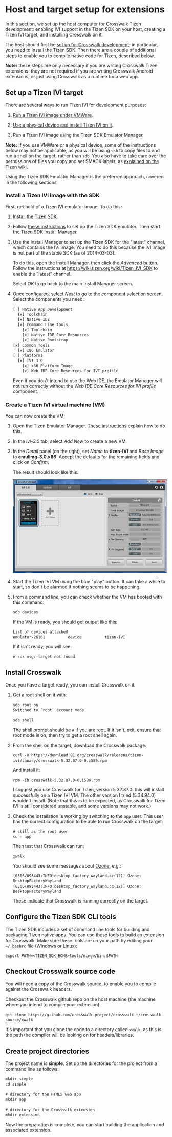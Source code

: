 # Host and target setup for extensions

In this section, we set up the host computer for Crosswalk Tizen development: enabling IVI support in the Tizen SDK on your host, creating a Tizen IVI target, and installing Crosswalk on it.

The host should first be [set up for Crosswalk development](#documentation/getting_started/host_setup); in particular, you need to install the Tizen SDK. Then there are a couple of additional steps to enable you to compile native code for Tizen, described below.

**Note:** these steps are only necessary if you are writing Crosswalk Tizen extensions: they are not required if you are writing Crosswalk Android extensions, or just using Crosswalk as a runtime for a web app.

## Set up a Tizen IVI target

There are several ways to run Tizen IVI for development purposes:

1.  [Run a Tizen IVI image under VMWare](https://wiki.tizen.org/wiki/IVI/IVI_3.0_VMware).

2.  [Use a physical device and install Tizen IVI on it](https://wiki.tizen.org/wiki/IVI/IVI_Platforms).

3.  Run a Tizen IVI image using the Tizen SDK Emulator Manager.

**Note:** If you use VMWare or a physical device, some of the instructions below may not be applicable, as you will be using `ssh` to copy files to and run a shell on the target, rather than `sdb`. You also have to take care over the permissions of files you copy and set SMACK labels, as [explained on the Tizen wiki](https://wiki.tizen.org/wiki/IVI/MediaPlayer#Copying_media_to_your_device_.2F_SMACK).

Using the Tizen SDK Emulator Manager is the preferred approach, covered in the following sections.

### Install a Tizen IVI image with the SDK

First, get hold of a Tizen IVI emulator image. To do this:

1.  [Install the Tizen SDK](#documentation/getting_started/host_setup/Optional:-installing-tools-for-Tizen-targets).

2.  Follow [these instructions](#documentation/getting_started/tizen_target_setup/Tizen-emulator) to set up the Tizen SDK emulator. Then start the Tizen SDK Install Manager.

3.  Use the Install Manager to set up the Tizen SDK for the "latest" channel, which contains the IVI image. You need to do this because the IVI image is not part of the stable SDK (as of 2014-03-03).

    To do this, open the Install Manager, then click the *Advanced* button. Follow the instructions at https://wiki.tizen.org/wiki/Tizen_IVI_SDK to enable the "latest" channel.

    Select *OK* to go back to the main Install Manager screen.

4.  Once configured, select *Next* to go to the component selection screen. Select the components you need:

        [ ] Native App Development
          [x] Toolchain
          [x] Native IDE
          [x] Command Line tools
            [x] Toolchain
            [x] Native IDE Core Resources
            [x] Native Rootstrap
        [x] Common Tools
          [x] x86 Emulator
        [ ] Platforms
          [x] IVI 3.0
            [x] x86 Platform Image
            [x] Web IDE Core Resources for IVI profile

    Even if you don't intend to use the Web IDE, the Emulator Manager will not run correctly without the *Web IDE Core Resources for IVI profile* component.

### Create a Tizen IVI virtual machine (VM)

You can now create the VM:

1.  Open the Tizen Emulator Manager. [These instructions](#documentation/getting_started/tizen_target_setup/Tizen-emulator) explain how to do this.

2.  In the *ivi-3.0* tab, select *Add New* to create a new VM.

3.  In the *Detail* panel (on the right), set *Name* to **tizen-IVI** and *Base Image* to **emulimg-3.0.x86**. Accept the defaults for the remaining fields and click on *Confirm*.

    The result should look like this:

    ![Tizen emulator manager for Tizen IVI](assets/tizen-emulator-manager-tizen-ivi.png)

4.  Start the Tizen IVI VM using the blue "play" button. It can take a while to start, so don't be alarmed if nothing seems to be happening.

5.  From a command line, you can check whether the VM has booted with this command:

        sdb devices

    If the VM is ready, you should get output like this:

        List of devices attached
        emulator-26101          device          tizen-IVI

    If it isn't ready, you will see:

        error msg: target not found

## Install Crosswalk

Once you have a target ready, you can install Crosswalk on it:

1.  Get a root shell on it with:

        sdb root on
        Switched to `root` account mode

        sdb shell

    The shell prompt should be `#` if you are root. If it isn't, exit, ensure that root mode is on, then try to get a root shell again.

2.  From the shell on the target, download the Crosswalk package:

        curl -O https://download.01.org/crosswalk/releases/tizen-ivi/canary/crosswalk-5.32.87.0-0.i586.rpm

    And install it:

        rpm -ih crosswalk-5.32.87.0-0.i586.rpm

    I suggest you use Crosswalk for Tizen, version 5.32.87.0: this will install successfully on a Tizen IVI VM. The other version I tried (5.34.94.0) wouldn't install. (Note that this is to be expected, as Crosswalk for Tizen IVI is still considered unstable, and some versions may not work.)

3.  Check the installation is working by switching to the `app` user. This user has the correct configuration to be able to run Crosswalk on the target:

        # still as the root user
        su - app

    Then test that Crosswalk can run:

        xwalk

    You should see some messages about [Ozone](https://github.com/01org/ozone-wayland), e.g.:

        [0306/093443:INFO:desktop_factory_wayland.cc(12)] Ozone: DesktopFactoryWayland
        [0306/093443:INFO:desktop_factory_wayland.cc(12)] Ozone: DesktopFactoryWayland

    These indicate that Crosswalk is running correctly on the target.

## Configure the Tizen SDK CLI tools

The Tizen SDK includes a set of command line tools for building and packaging Tizen native apps. You can use these tools to build an extension for Crosswalk. Make sure these tools are on your path by editing your `~/.bashrc` file (Windows or Linux):

    export PATH=<TIZEN_SDK_HOME>tools/mingw/bin:$PATH

## Checkout Crosswalk source code

You will need a copy of the Crosswalk source, to enable you to compile against the Crosswalk headers.

Checkout the Crosswalk github repo on the host machine (the machine where you intend to compile your extension):

    git clone https://github.com/crosswalk-project/crosswalk ~/crosswalk-source/xwalk

It's important that you clone the code to a directory called `xwalk`, as this is the path the compiler will be looking on for headers/libraries.

## Create project directories

The project name is **simple**. Set up the directories for the project from a command line as follows:

    mkdir simple
    cd simple

    # directory for the HTML5 web app
    mkdir app

    # directory for the Crosswalk extension
    mkdir extension

Now the preparation is complete, you can start building the application and associated extension.

